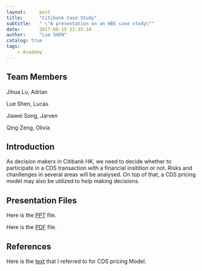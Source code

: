 ```yaml
---
layout:     post
title:      "Citibank Case Study"
subtitle:   " \"A presentation on an HBS case study\""
date:       2017-08-15 22:35:34
author:     "Lue SHEN"
catalog: true
tags:
    - Academy
---
```


## Team Members
Jihua Lu, Adrian

Lue Shen, Lucas

Jiawei Song, Jarven

Qing Zeng, Olivia

## Introduction
As decision makers in Citibank HK, we need to decide whether to participate in a CDS transaction with a financial insitition or not. Risks and chanllenges in several areas will be analysed. On top of that, a CDS pricing model may also be utilized to help making decisions.

## Presentation Files
Here is the <a href="/img/in-post/CitibankCaseStudy.pptx">PPT</a> file.

Here is the <a href="/img/in-post/CitibankCaseStudy.pdf">PDF</a> file.

## References
Here is the <a href="https://developers.opengamma.com/quantitative-research/Pricing-and-Risk-Management-of-Credit-Default-Swaps-OpenGamma.pdf">text</a> that I referred to for CDS pricing Model.

